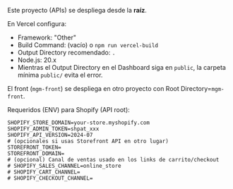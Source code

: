 Este proyecto (APIs) se despliega desde la **raíz**.

En Vercel configura:
- Framework: "Other"
- Build Command: (vacío) o `npm run vercel-build`
- Output Directory recomendado: `.`
- Node.js: 20.x
- Mientras el Output Directory en el Dashboard siga en `public`, la carpeta mínima `public/` evita el error.

El front (`mgm-front`) se despliega en otro proyecto con Root Directory=`mgm-front`.

Requeridos (ENV) para Shopify (API root):

```
SHOPIFY_STORE_DOMAIN=your-store.myshopify.com
SHOPIFY_ADMIN_TOKEN=shpat_xxx
SHOPIFY_API_VERSION=2024-07
# (opcionales si usas Storefront API en otro lugar)
STOREFRONT_TOKEN=
STOREFRONT_DOMAIN=
# (opcional) Canal de ventas usado en los links de carrito/checkout
# SHOPIFY_SALES_CHANNEL=online_store
# SHOPIFY_CART_CHANNEL=
# SHOPIFY_CHECKOUT_CHANNEL=
```
